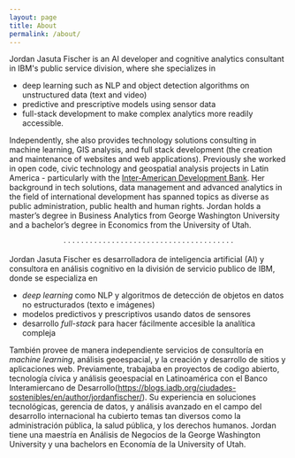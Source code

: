```yaml
---
layout: page
title: About
permalink: /about/
---
```


Jordan Jasuta Fischer is an AI developer and cognitive analytics consultant in IBM's public service division, where she specializes in
* deep learning such as NLP and object detection algorithms on unstructured data (text and video)
* predictive and prescriptive models using sensor data
* full-stack development to make complex analytics more readily accessible.

Independently, she also provides technology solutions consulting in machine learning, GIS analysis, and full stack development (the creation and maintenance of websites and web applications). Previously she worked in open code, civic technology and geospatial analysis projects in Latin America - particularly with the [Inter-American Development Bank](https://blogs.iadb.org/ciudades-sostenibles/en/author/jordanfischer/). Her background in tech solutions, data management and advanced analytics in the field of international development has spanned topics as diverse as public administration, public health and human rights. Jordan holds a master’s degree in Business Analytics from George Washington University and a bachelor’s degree in Economics from the University of Utah.  

<p style="text-align: center;">
&middot;  &middot;  &middot;  &middot;  &middot;  &middot;  &middot;  &middot;  &middot;  &middot;  &middot;  &middot;  &middot;  &middot;  &middot;  &middot;  &middot;  &middot;  &middot;  &middot;  &middot;  &middot;  &middot;  &middot;  &middot;  &middot;  &middot;  &middot;  &middot;  &middot;  &middot;  &middot;  &middot;  &middot;  &middot;  &middot;  &middot;  &middot;  &middot;  </p>

Jordan Jasuta Fischer es desarrolladora de inteligencia artificial (AI) y consultora en análisis cognitivo en la división de servicio publico de IBM, donde se especializa en
* _deep learning_ como NLP y algoritmos de detección de objetos en datos no estructurados (texto e imágenes)
* modelos predictivos y prescriptivos usando datos de sensores
* desarrollo _full-stack_ para hacer fácilmente accesible la analítica compleja

También provee de manera independiente servicios de consultoría en _machine learning_, análisis geoespacial, y la creación y desarrollo de sitios y aplicaciones web. Previamente, trabajaba en proyectos de codigo abierto, tecnología cívica y análisis geoespacial en Latinoamérica con el Banco Interamiercano de Desarrollo(https://blogs.iadb.org/ciudades-sostenibles/en/author/jordanfischer/). Su experiencia en soluciones tecnológicas, gerencia de datos, y análisis avanzado en el campo del desarrollo internacional ha cubierto temas tan diversos como la administración pública, la salud pública, y los derechos humanos. Jordan tiene una maestría en Análisis de Negocios de la George Washington University y una bachelors en Economía de la University of Utah.
